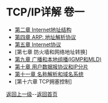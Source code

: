 # TCP/IP详解 卷一

- [第二章 Internet地址结构](chapter2.md)
- [第四章 ARP: 地址解析协议](chapter4.md)
- [第五章 Internet协议](chapter5.md)
- [第七章 防火墙和网络地址转换]
- [第九章 广播和本地组播(IGMP和MLD)](chapter9.md)
- [第十章 用户数据报协议和IP分片](chapter10.md)
- [第十一章 名称解析和域名系统](chapter11.md)
- [第十六章 TCP拥塞控制]



[返回上一级](https://github.com/hanjingo/doc/blob/master/NOTE/README.md)--[返回首页](https://github.com/hanjingo/doc)

